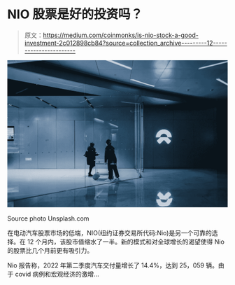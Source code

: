 # NIO 股票是好的投资吗？

> 原文：<https://medium.com/coinmonks/is-nio-stock-a-good-investment-2c012898cb84?source=collection_archive---------12----------------------->

![](img/09c206f31272a4a15c42101ca40de84a.png)

Source photo Unsplash.com

在电动汽车股票市场的低端，NIO(纽约证券交易所代码:Nio)是另一个可靠的选择。在 12 个月内，该股市值缩水了一半。新的模式和对全球增长的渴望使得 Nio 的股票比几个月前更有吸引力。

Nio 报告称，2022 年第二季度汽车交付量增长了 14.4%，达到 25，059 辆。由于 covid 病例和宏观经济的激增…